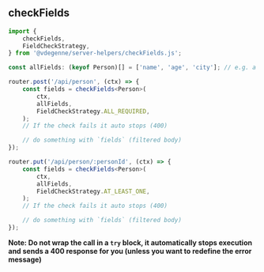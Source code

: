## checkFields

```ts
import {
	checkFields,
	FieldCheckStrategy,
} from '@vdegenne/server-helpers/checkFields.js';

const allFields: (keyof Person)[] = ['name', 'age', 'city']; // e.g. a person

router.post('/api/person', (ctx) => {
	const fields = checkFields<Person>(
		ctx,
		allFields,
		FieldCheckStrategy.ALL_REQUIRED,
	);
	// If the check fails it auto stops (400)

	// do something with `fields` (filtered body)
});

router.put('/api/person/:personId', (ctx) => {
	const fields = checkFields<Person>(
		ctx,
		allFields,
		FieldCheckStrategy.AT_LEAST_ONE,
	);
	// If the check fails it auto stops (400)

	// do something with `fields` (filtered body)
});
```

**Note: Do not wrap the call in a `try` block, it automatically stops execution and sends a 400 response for you (unless you want to redefine the error message)**
